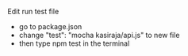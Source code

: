 Edit run test file
- go to package.json
- change "test": "mocha kasiraja/api.js" to new file
- then type npm test in the terminal
